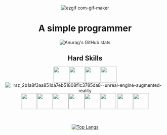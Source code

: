 <div align="center" >

  ![ezgif com-gif-maker](https://user-images.githubusercontent.com/93887465/206977383-3b85b422-7f9b-4002-88a9-47470eab271c.gif)

</div>
    



<h1 align="center">
  A simple programmer
</h1>
<div align="center" >

  ![Anurag's GitHub stats](https://github-readme-stats.vercel.app/api?username=AlvaroBishop\&rank_icon=github\&include_all_commits=true\&theme=dark)

</div>
<h2 align="center" style="margin-bottom: 0px !important;">
  Hard Skills
</h2>
<div align="center" >

  <img height=50 src="https://cdn.jsdelivr.net/gh/devicons/devicon/icons/html5/html5-original.svg"/><img height=50 src="https://cdn.jsdelivr.net/gh/devicons/devicon/icons/css3/css3-original.svg"/><img height=50 src="https://cdn.jsdelivr.net/gh/devicons/devicon/icons/javascript/javascript-original.svg"/><img height=50 src="https://cdn.jsdelivr.net/gh/devicons/devicon/icons/cplusplus/cplusplus-original.svg"/>
![rsz_2b1a8f3aa851da7eb51808f1c3785da8--unreal-engine-augmented-reality](https://user-images.githubusercontent.com/93887465/206969971-61e9f506-4940-4514-b0d2-8e56736d9a1a.png)<img height=50 src="https://cdn.jsdelivr.net/gh/devicons/devicon/icons/git/git-original.svg"/><img height=50 src="https://cdn.jsdelivr.net/gh/devicons/devicon/icons/python/python-original.svg"/><img height=50 src="https://cdn.jsdelivr.net/gh/devicons/devicon/icons/jupyter/jupyter-original.svg" /><img height=50 src="https://icon.icepanel.io/Technology/svg/scikit-learn.svg" /><img height=50 src="https://cdn.jsdelivr.net/gh/devicons/devicon/icons/postgresql/postgresql-original.svg" /><img height=50 src="https://cdn.jsdelivr.net/gh/devicons/devicon/icons/pandas/pandas-original-wordmark.svg" />
<img height=50 src="https://cdn.jsdelivr.net/gh/devicons/devicon/icons/numpy/numpy-original.svg" /><img height=50 src="https://icon.icepanel.io/Technology/svg/Matplotlib.svg" />
          
          
          


</div>

<br/>

<div align="center" >

  
  [![Top Langs](https://github-readme-stats.vercel.app/api/top-langs/?username=AlvaroBishop&layout=donut-vertical&theme=dark&langs_count=8&hide=cmake)](https://github.com/anuraghazra/github-readme-stats)

</div>
<br/>

    






